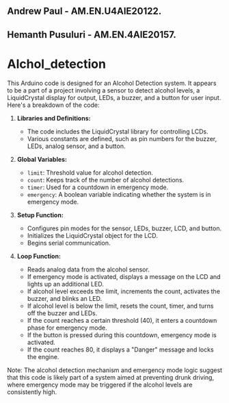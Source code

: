 
## Andrew Paul - AM.EN.U4AIE20122.
## Hemanth Pusuluri - AM.EN.4AIE20157.

# Alchol_detection

This Arduino code is designed for an Alcohol Detection system. It appears to be a part of a project involving a sensor to detect alcohol levels, a LiquidCrystal display for output, LEDs, a buzzer, and a button for user input. Here's a breakdown of the code:

1. **Libraries and Definitions:**
   - The code includes the LiquidCrystal library for controlling LCDs.
   - Various constants are defined, such as pin numbers for the buzzer, LEDs, analog sensor, and a button.

2. **Global Variables:**
   - `limit`: Threshold value for alcohol detection.
   - `count`: Keeps track of the number of alcohol detections.
   - `timer`: Used for a countdown in emergency mode.
   - `emergency`: A boolean variable indicating whether the system is in emergency mode.

3. **Setup Function:**
   - Configures pin modes for the sensor, LEDs, buzzer, LCD, and button.
   - Initializes the LiquidCrystal object for the LCD.
   - Begins serial communication.

4. **Loop Function:**
   - Reads analog data from the alcohol sensor.
   - If emergency mode is activated, displays a message on the LCD and lights up an additional LED.
   - If alcohol level exceeds the limit, increments the count, activates the buzzer, and blinks an LED.
   - If alcohol level is below the limit, resets the count, timer, and turns off the buzzer and LEDs.
   - If the count reaches a certain threshold (40), it enters a countdown phase for emergency mode.
   - If the button is pressed during this countdown, emergency mode is activated.
   - If the count reaches 80, it displays a "Danger" message and locks the engine.

Note: The alcohol detection mechanism and emergency mode logic suggest that this code is likely part of a system aimed at preventing drunk driving, where emergency mode may be triggered if the alcohol levels are consistently high.
